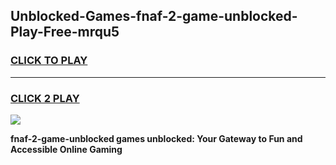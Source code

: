 
## Unblocked-Games-fnaf-2-game-unblocked-Play-Free-mrqu5
<h3>
<a href="https://premium76.site?title=fnaf-2-game-unblocked&ref=23A">CLICK TO PLAY</a></h3>
<hr>

<h3>
<a href="https://premium76.site?title=fnaf-2-game-unblocked&ref=23A">CLICK 2 PLAY</a>
  
</h3>

<a href="https://premium76.site?title=fnaf-2-game-unblocked&ref=23A"><img src="https://clearcache.store/games.png"></a>


**fnaf-2-game-unblocked games unblocked: Your Gateway to Fun and Accessible Online Gaming**
